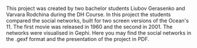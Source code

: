 This project was created by two bachelor students Liubov Gerasenko and Varvara Rodchina during the DH Course.
In this project the students compared the social networks, built for two screen versions of the Ocean's 11.
The first movie was released in 1960 and the second in 2001. The networks were visualised in Gephi.
Here you may find the social networks in the .gexf format and the presentation of the project in PDF.
